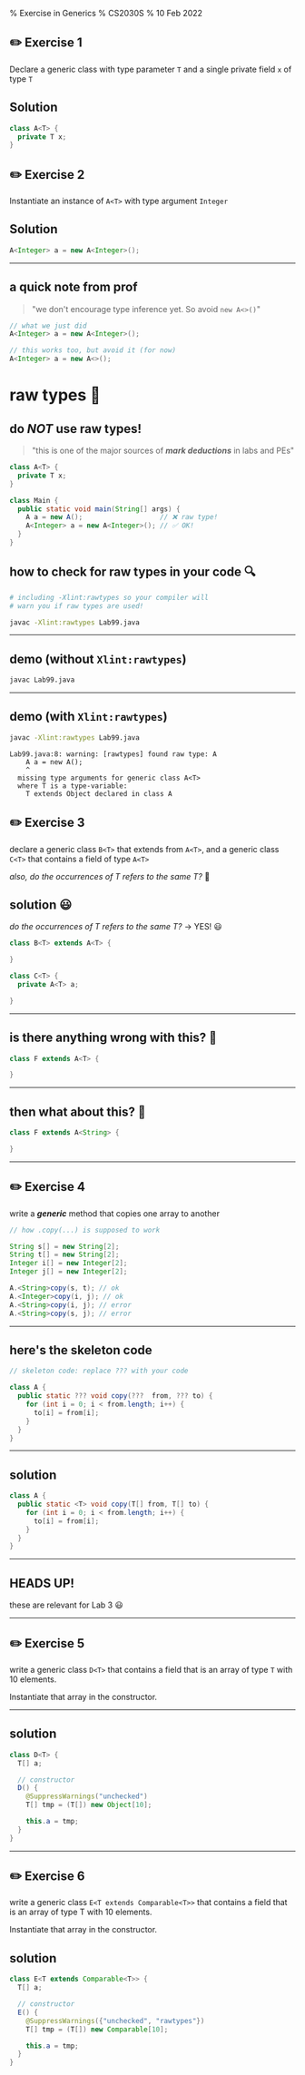 % Exercise in Generics
% CS2030S
% 10 Feb 2022

## ✏️ Exercise 1
Declare a generic class with type parameter `T` and a single private field `x` of type `T`

## Solution
```java
class A<T> { 
  private T x;
}
```

## ✏️ Exercise 2
Instantiate an instance of `A<T>` with type argument `Integer`

## Solution
```java
A<Integer> a = new A<Integer>();
```

---

## a quick note from prof
> "we don't encourage type inference yet. So avoid `new A<>()`"

```java
// what we just did
A<Integer> a = new A<Integer>();

// this works too, but avoid it (for now)
A<Integer> a = new A<>();
```

# raw types 🥩

## do ***NOT*** use raw types!
> "this is one of the major sources of ***mark deductions*** in labs and PEs"

```java
class A<T> { 
  private T x;
}

class Main {
  public static void main(String[] args) {
    A a = new A();                   // ❌ raw type!
    A<Integer> a = new A<Integer>(); // ✅ OK!
  }
}
```

## how to check for raw types in your code 🔍
```bash
# including -Xlint:rawtypes so your compiler will
# warn you if raw types are used!

javac -Xlint:rawtypes Lab99.java
```

---

## demo (without `Xlint:rawtypes`)
```bash
javac Lab99.java
```

---

## demo (with `Xlint:rawtypes`)
```bash
javac -Xlint:rawtypes Lab99.java
```
```
Lab99.java:8: warning: [rawtypes] found raw type: A
    A a = new A();
    ^
  missing type arguments for generic class A<T>
  where T is a type-variable:
    T extends Object declared in class A
```

## ✏️ Exercise 3
declare a generic class `B<T>` that extends from `A<T>`, and a generic class `C<T>` that contains a field of type `A<T>`

*also, do the occurrences of T refers to the same T?* 🧐

## solution 😃
*do the occurrences of T refers to the same T?* -> YES! 😃
```java
class B<T> extends A<T> { 

}

class C<T> { 
  private A<T> a;

}
```

---

## is there anything wrong with this? 🧐
```java
class F extends A<T> { 

}
```

---

## then what about this? 🧐
```java
class F extends A<String> {

}
```

---

## ✏️ Exercise 4
write a ***generic*** method that copies one array to another
```java
// how .copy(...) is supposed to work

String s[] = new String[2];
String t[] = new String[2];
Integer i[] = new Integer[2];
Integer j[] = new Integer[2];

A.<String>copy(s, t); // ok
A.<Integer>copy(i, j); // ok
A.<String>copy(i, j); // error
A.<String>copy(s, j); // error
```
---

## here's the skeleton code
```java
// skeleton code: replace ??? with your code

class A { 
  public static ??? void copy(???  from, ??? to) {
    for (int i = 0; i < from.length; i++) {
      to[i] = from[i];
    }
  }
}
```
---

## solution
```java
class A { 
  public static <T> void copy(T[] from, T[] to) {
    for (int i = 0; i < from.length; i++) {
      to[i] = from[i];
    }
  }
}
```

---

## HEADS UP! 
these are relevant for Lab 3 😃

---

## ✏️ Exercise 5
write a generic class `D<T>` that contains a field that is an array of type `T` with 10 elements.  

Instantiate that array in the constructor.

---

## solution
```java
class D<T> {
  T[] a;

  // constructor
  D() {
    @SuppressWarnings("unchecked")
    T[] tmp = (T[]) new Object[10];

    this.a = tmp;
  }
}
```

---

## ✏️ Exercise 6
write a generic class `E<T extends Comparable<T>>` that contains a field that is an array of type T with 10 elements.  

Instantiate that array in the constructor.

## solution
```java
class E<T extends Comparable<T>> {
  T[] a;

  // constructor
  E() {
    @SuppressWarnings({"unchecked", "rawtypes"})
    T[] tmp = (T[]) new Comparable[10];

    this.a = tmp;
  }
}
```